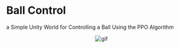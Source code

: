 # Ball Control

a Simple Unity World for Controlling a Ball Using the PPO Algorithm

<p align="center">
  <img src="[path/to/your/gif](https://github.com/aminghani/Ball-Control/assets/61684174/e4a3dc59-86d9-4c2e-afb5-1d832eb5ad20)https://github.com/aminghani/Ball-Control/assets/61684174/e4a3dc59-86d9-4c2e-afb5-1d832eb5ad20" alt="gif" />
</p>


